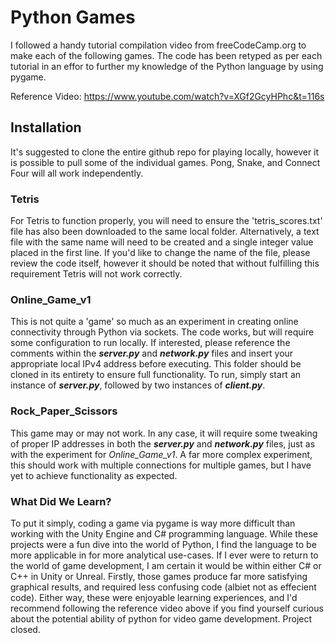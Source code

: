 # Python Games

I followed a handy tutorial compilation video from freeCodeCamp.org to make each of the following games. The code has been retyped as per each tutorial in an effor to further my knowledge of the Python language by using pygame.

Reference Video: https://www.youtube.com/watch?v=XGf2GcyHPhc&t=116s

## Installation

It's suggested to clone the entire github repo for playing locally, however it is possible to pull some of the individual games. Pong, Snake, and Connect Four will all work independently.

### Tetris

For Tetris to function properly, you will need to ensure the 'tetris_scores.txt' file has also been downloaded to the same local folder. Alternatively, a text file with the same name will need to be created and a single integer value placed in the first line. If you'd like to change the name of the file, please review the code itself, however it should be noted that without fulfilling this requirement Tetris will not work correctly.

### Online_Game_v1

This is not quite a 'game' so much as an experiment in creating online connectivity through Python via sockets. The code works, but will require some configuration to run locally. If interested, please reference the comments within the ***server.py*** and ***network.py*** files and insert your appropriate local IPv4 address before executing. This folder should be cloned in its entirety to ensure full functionality. To run, simply start an instance of ***server.py***, followed by two instances of ***client.py***.

### Rock_Paper_Scissors

This game may or may not work. In any case, it will require some tweaking of proper IP addresses in both the ***server.py*** and ***network.py*** files, just as with the experiment for *Online_Game_v1*. A far more complex experiment, this should work with multiple connections for multiple games, but I have yet to achieve functionality as expected.

### What Did We Learn?

To put it simply, coding a game via pygame is way more difficult than working with the Unity Engine and C# programming language. While these projects were a fun dive into the world of Python, I find the language to be more applicable in for more analytical use-cases. If I ever were to return to the world of game development, I am certain it would be within either C# or C++ in Unity or Unreal. Firstly, those games produce far more satisfying graphical results, and required less confusing code (albiet not as effecient code). Either way, these were enjoyable learning experiences, and I'd recommend following the reference video above if you find yourself curious about the potential ability of python for video game development. Project closed.